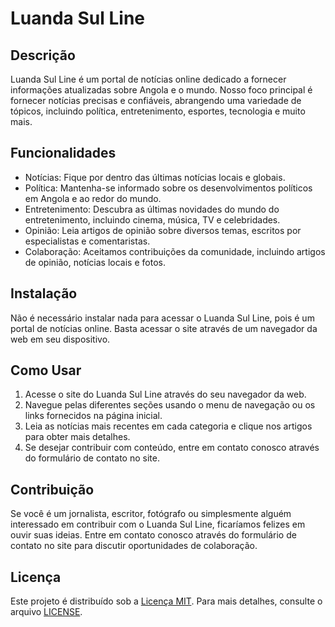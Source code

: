 # Luanda Sul Line

## Descrição
Luanda Sul Line é um portal de notícias online dedicado a fornecer informações atualizadas sobre Angola e o mundo. Nosso foco principal é fornecer notícias precisas e confiáveis, abrangendo uma variedade de tópicos, incluindo política, entretenimento, esportes, tecnologia e muito mais.

## Funcionalidades
- Notícias: Fique por dentro das últimas notícias locais e globais.
- Política: Mantenha-se informado sobre os desenvolvimentos políticos em Angola e ao redor do mundo.
- Entretenimento: Descubra as últimas novidades do mundo do entretenimento, incluindo cinema, música, TV e celebridades.
- Opinião: Leia artigos de opinião sobre diversos temas, escritos por especialistas e comentaristas.
- Colaboração: Aceitamos contribuições da comunidade, incluindo artigos de opinião, notícias locais e fotos.

## Instalação
Não é necessário instalar nada para acessar o Luanda Sul Line, pois é um portal de notícias online. Basta acessar o site através de um navegador da web em seu dispositivo.

## Como Usar
1. Acesse o site do Luanda Sul Line através do seu navegador da web.
2. Navegue pelas diferentes seções usando o menu de navegação ou os links fornecidos na página inicial.
3. Leia as notícias mais recentes em cada categoria e clique nos artigos para obter mais detalhes.
4. Se desejar contribuir com conteúdo, entre em contato conosco através do formulário de contato no site.

## Contribuição
Se você é um jornalista, escritor, fotógrafo ou simplesmente alguém interessado em contribuir com o Luanda Sul Line, ficaríamos felizes em ouvir suas ideias. Entre em contato conosco através do formulário de contato no site para discutir oportunidades de colaboração.

## Licença
Este projeto é distribuído sob a [Licença MIT](https://opensource.org/licenses/MIT). Para mais detalhes, consulte o arquivo [LICENSE](LICENSE).
